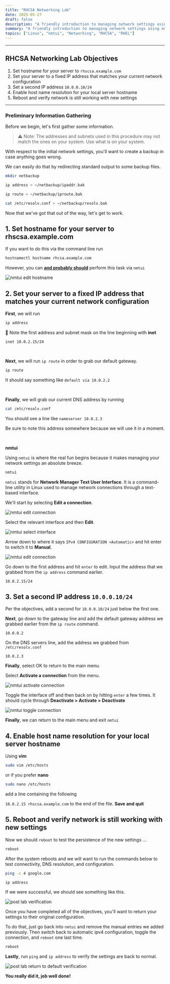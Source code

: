 ```yaml
---
title: "RHCSA Networking Lab"
date: 2025-05-27
draft: false
description: "A friendly introduction to managing network settings using nmtui on RHEL systems."
summary: "A friendly introduction to managing network settings using nmtui on RHEL systems."
topics: ["Linux", "nmtui", "Networking", "RHCSA", "RHEL"]
---
```


---
## RHCSA Networking Lab Objectives
1) Set hostname for your server to `rhscsa.example.com`
2) Set your server to a fixed IP address that matches your current network configuration
3) Set a second IP address `10.0.0.10/24`
4) Enable host name resolution for your local server hostname
5) Reboot and verify network is still working with new settings

---

### Preliminary Information Gathering

Before we begin, let's first gather some information.

>⚠ Note: The addresses and subnets used in this procedure may not match the ones on your system. Use what is on your system.

With respect to the initial network settings, you'll want to create a backup in case anything goes wrong.

We can easily do that by redirecting standard output to some backup files.

```bash
mkdir netbackup
```

```bash 
ip address > ~/netbackup/ipaddr.bak 
```

```bash
ip route > ~/netbackup/iproute.bak
```


```bash
cat /etc/resolv.conf > ~/netbackup/resolv.bak
```

Now that we've got that out of the way, let's get to work.


## 1. Set hostname for your server to rhscsa.example.com

If you want to do this via the command line run 

```bash 
hostnamectl hostname rhcsa.example.com 
```

However, you can <u>**and probably should**</u> perform this task via `nmtui`

![nmtui edit hostname](netlab-nmtui-edit-hostname.png)
## 2. Set your server to a fixed IP address that matches your current network configuration



**First**, we will run 

```bash
ip address
``` 

📝 Note the first address and subnet mask on the line beginning with **inet**

`inet 10.0.2.15/24` 

<br/>

**Next**, we will run `ip route` in order to grab our default gateway. 
```bash
ip route
``` 

It should say something like `default via 10.0.2.2`

<br/>

**Finally**, we will grab our current DNS address by running 

```bash 
cat /etc/resolv.conf
```

You should see a line like `nameserver 10.0.2.3` 

Be sure to note this address somewhere because we will use it in a moment. 

<br/>


**nmtui**

Using `nmtui` is where the real fun begins because it makes managing your network settings an absolute breeze.

```bash 
nmtui
```

`nmtui` stands for **Network Manager Text User Interface**. It is a command-line utility in Linux used to manage network connections through a text-based interface.

We'll start by selecting **Edit a connection**.

![nmtui edit connection](netlab-nmtui-edit-connection.png)


Select the relevant interface and then **Edit**.

![nmtui select interface](netlab-nmtui-select-interface.png)

Arrow down to where it says `IPv4 CONFIGURATION <Automatic>` and hit enter to switch it to **Manual**.

![nmtui edit connection](netlab-nmtui-edit-connection-config.png)

Go down to the first address and hit `enter` to edit. Input the address that we grabbed from the `ip address` command earlier.

 `10.0.2.15/24`

## 3. Set a second IP address `10.0.0.10/24`

Per the objectives, add a second for `10.0.0.10/24` just below the first one.

**Next**, go down to the gateway line and add the default gateway address we grabbed earlier from the `ip route` command. 

`10.0.0.2`

On the DNS servers line, add the address we grabbed from `/etc/resolv.conf`

`10.0.2.3`

**Finally**, select OK to return to the main menu.


Select **Activate a connection** from the menu. 

![nmtui activate connection](netlab-nmtui-activate-connection.png)

Toggle the interface off and then back on by hitting `enter` a few times. It should cycle through **Deactivate > Activate > Deactivate**


![nmtui toggle connection](netlab-nmtui-toggle-connection.png)

**Finally**, we can return to the main menu and exit `nmtui`


## 4. Enable host name resolution for your local server hostname

Using **vim**

```bash
sudo vim /etc/hosts
``` 

or if you prefer **nano**

```bash
sudo nano /etc/hosts
```

add a line containing the following  

`10.0.2.15 rhscsa.example.com` to the end of the file. **Save and quit**

## 5. Reboot and verify network is still working with new settings

Now we should `reboot` to test the persistence of the new settings ...

```bash
reboot
```

After the system reboots and we will want to run the commands below to test connectivity, DNS resolution, and configuration.
```bash
ping -c 4 google.com
``` 
```bash 
ip address
```
If we were successful, we should see something like this.

![post lab verification](netlab-post-lab-verification.png)


Once you have completed all of the objectives, you'll want to return your settings to their original configuration. 

To do that, just go back into `nmtui` and remove the manual entries we added previously. Then switch back to automatic ipv4 configuration, toggle the connection, and `reboot` one last time.

```bash 
reboot
``` 

**Lastly**, run `ping` and `ip address` to verify the settings are back to normal. 

![post lab return to default verification](netlab-return-to-default-verification.png)

**You really did it, job well done!**
